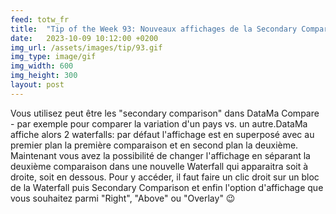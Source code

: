 ```yaml
---
feed: totw_fr
title:  "Tip of the Week 93: Nouveaux affichages de la Secondary Comparison"
date:   2023-10-09 10:12:00 +0200
img_url: /assets/images/tip/93.gif
img_type: image/gif
img_width: 600
img_height: 300
layout: post
---
```



Vous utilisez peut être les "secondary comparison" dans DataMa Compare - par exemple pour comparer la variation d'un pays vs. un autre.DataMa affiche alors 2 waterfalls: par défaut l'affichage est en superposé avec au premier plan la première comparaison et en second plan la deuxième.
Maintenant vous avez la possibilité de changer l'affichage en séparant la deuxième comparaison dans une nouvelle Waterfall qui apparaitra soit à droite, soit en dessous.
Pour y accéder, il faut faire un clic droit sur un bloc de la Waterfall puis Secondary Comparison et enfin l'option d'affichage que vous souhaitez parmi "Right", "Above" ou "Overlay" 😉
